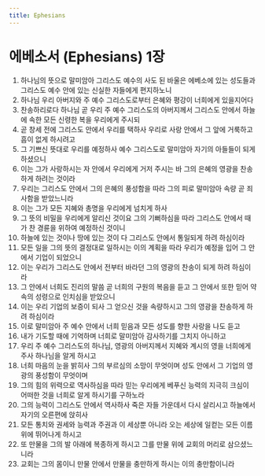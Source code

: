 ```yaml
---
title: Ephesians
---
```


# 에베소서 (Ephesians) 1장
1. 하나님의 뜻으로 말미암아 그리스도 예수의 사도 된 바울은 에베소에 있는 성도들과 그리스도 예수 안에 있는 신실한 자들에게 편지하노니
1. 하나님 우리 아버지와 주 예수 그리스도로부터 은혜와 평강이 너희에게 있을지어다
1. 찬송하리로다 하나님 곧 우리 주 예수 그리스도의 아버지께서 그리스도 안에서 하늘에 속한 모든 신령한 복을 우리에게 주시되
1. 곧 창세 전에 그리스도 안에서 우리를 택하사 우리로 사랑 안에서 그 앞에 거룩하고 흠이 없게 하시려고
1. 그 기쁘신 뜻대로 우리를 예정하사 예수 그리스도로 말미암아 자기의 아들들이 되게 하셨으니
1. 이는 그가 사랑하시는 자 안에서 우리에게 거저 주시는 바 그의 은혜의 영광을 찬송하게 하려는 것이라
1. 우리는 그리스도 안에서 그의 은혜의 풍성함을 따라 그의 피로 말미암아 속량 곧 죄 사함을 받았느니라
1. 이는 그가 모든 지혜와 총명을 우리에게 넘치게 하사
1. 그 뜻의 비밀을 우리에게 알리신 것이요 그의 기뻐하심을 따라 그리스도 안에서 때가 찬 경륜을 위하여 예정하신 것이니
1. 하늘에 있는 것이나 땅에 있는 것이 다 그리스도 안에서 통일되게 하려 하심이라
1. 모든 일을 그의 뜻의 결정대로 일하시는 이의 계획을 따라 우리가 예정을 입어 그 안에서 기업이 되었으니
1. 이는 우리가 그리스도 안에서 전부터 바라던 그의 영광의 찬송이 되게 하려 하심이라
1. 그 안에서 너희도 진리의 말씀 곧 너희의 구원의 복음을 듣고 그 안에서 또한 믿어 약속의 성령으로 인치심을 받았으니
1. 이는 우리 기업의 보증이 되사 그 얻으신 것을 속량하시고 그의 영광을 찬송하게 하려 하심이라
1. 이로 말미암아 주 예수 안에서 너희 믿음과 모든 성도를 향한 사랑을 나도 듣고
1. 내가 기도할 때에 기억하며 너희로 말미암아 감사하기를 그치지 아니하고
1. 우리 주 예수 그리스도의 하나님, 영광의 아버지께서 지혜와 계시의 영을 너희에게 주사 하나님을 알게 하시고
1. 너희 마음의 눈을 밝히사 그의 부르심의 소망이 무엇이며 성도 안에서 그 기업의 영광의 풍성함이 무엇이며
1. 그의 힘의 위력으로 역사하심을 따라 믿는 우리에게 베푸신 능력의 지극히 크심이 어떠한 것을 너희로 알게 하시기를 구하노라
1. 그의 능력이 그리스도 안에서 역사하사 죽은 자들 가운데서 다시 살리시고 하늘에서 자기의 오른편에 앉히사
1. 모든 통치와 권세와 능력과 주권과 이 세상뿐 아니라 오는 세상에 일컫는 모든 이름 위에 뛰어나게 하시고
1. 또 만물을 그의 발 아래에 복종하게 하시고 그를 만물 위에 교회의 머리로 삼으셨느니라
1. 교회는 그의 몸이니 만물 안에서 만물을 충만하게 하시는 이의 충만함이니라